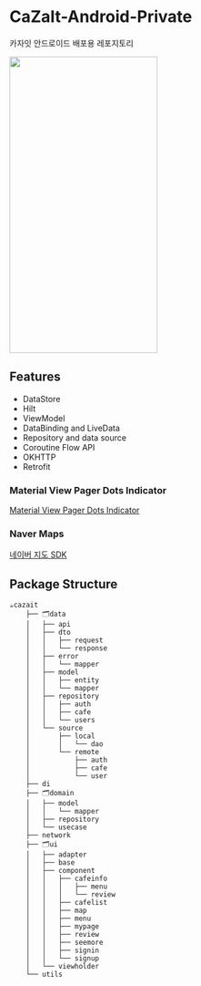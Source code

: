 # CaZaIt-Android-Private

카자잇 안드로이드 배포용 레포지토리

<img src="/README_images/CaZaIt2.gif" width="260" height="520"/>

## Features

* DataStore
* Hilt
* ViewModel
* DataBinding and LiveData
* Repository and data source
* Coroutine Flow API
* OKHTTP
* Retrofit

### Material View Pager Dots Indicator

[Material View Pager Dots Indicator](https://github.com/tommybuonomo/dotsindicator)

### Naver Maps

[네이버 지도 SDK](https://navermaps.github.io/android-map-sdk/guide-ko/)

## Package Structure

```
☕️cazait
    ├── 🗂️data
    │   ├── api
    │   ├── dto
    │   │   ├── request
    │   │   └── response
    │   ├── error
    │   │   └── mapper
    │   ├── model
    │   │   ├── entity
    │   │   └── mapper
    │   ├── repository
    │   │   ├── auth
    │   │   ├── cafe
    │   │   └── users
    │   └── source
    │       ├── local
    │       │   └── dao
    │       └── remote
    │           ├── auth
    │           ├── cafe
    │           └── user
    ├── di
    ├── 🗂️domain
    │   ├── model
    │   │   └── mapper
    │   ├── repository
    │   └── usecase
    ├── network
    ├── 🗂️ui
    │   ├── adapter
    │   ├── base
    │   ├── component
    │   │   ├── cafeinfo
    │   │   │   ├── menu
    │   │   │   └── review
    │   │   ├── cafelist
    │   │   ├── map
    │   │   ├── menu
    │   │   ├── mypage
    │   │   ├── review
    │   │   ├── seemore
    │   │   ├── signin
    │   │   └── signup
    │   └── viewholder
    └── utils
```
